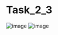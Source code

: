 # Task_2_3
![image](https://user-images.githubusercontent.com/90614965/163607122-408fc50f-2d62-47e2-8ec0-d380af6b0500.png)
![image](https://user-images.githubusercontent.com/90614965/163607133-37de5e14-c864-45da-961d-5130ad029dc6.png)
